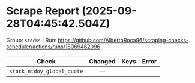 # Scrape Report (2025-09-28T04:45:42.504Z)

Group: `stocks`  |  Run: https://github.com/AlbertoRoca96/scraping-checks-scheduler/actions/runs/18069462096

| Check | Changed | Keys | Error |
|---|:---:|:--|:--|
| `stock_ntdoy_global_quote` | — |  |  |
